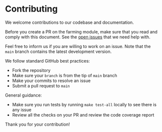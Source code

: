 # Contributing

We welcome contributions to our codebase and documentation. 

Before you create a PR on the farming module, make sure that you read and comply with this document. See the [open issues](https://github.com/tendermint/farming/issues) that we need help with. 

Feel free to inform us if you are willing to work on an issue. Note that the `main` branch contains the latest development version. 

We follow standard GitHub best practices: 

- Fork the repository
- Make sure your `branch` is from the tip of `main` branch
- Make your commits to resolve an issue
- Submit a pull request to `main`

General guidance:

- Make sure you run tests by running `make test-all` locally to see there is any issue
- Review all the checks on your PR and review the code coverage report

Thank you for your contribution!
